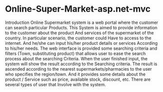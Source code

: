 # Online-Super-Market-asp.net-mvc
Introduction
Online Supermarket system is a web portal where the customer can search particular
Products. This System is aimed to provide information to the customer about the product
And services of the supermarket of the country. In particular scenario, the customer could
Have to access to the internet. And he/she can input his/her product details or services
According to his/her needs. The web interface is provided some searching criteria and filters
(Town, substituting product) that allows user to ease the search process about the searching
Criteria. When the user finished input, the system will show the result according to the
Searching criteria. The result is ascended according to the nearest supermarkets/pharmacies
to the user who specifies the region/town. And it provides some details about the product /
Service such as price, available stock, discount, etc. There are several types of user that
Involve with the system.
